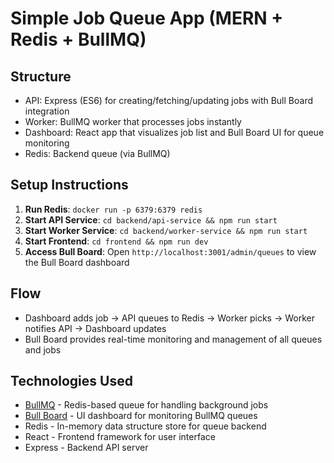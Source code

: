 # Simple Job Queue App (MERN + Redis + BullMQ)

## Structure

- API: Express (ES6) for creating/fetching/updating jobs with Bull Board integration
- Worker: BullMQ worker that processes jobs instantly
- Dashboard: React app that visualizes job list and Bull Board UI for queue monitoring
- Redis: Backend queue (via BullMQ)

## Setup Instructions

1. **Run Redis**: `docker run -p 6379:6379 redis`
2. **Start API Service**: `cd backend/api-service && npm run start`
3. **Start Worker Service**: `cd backend/worker-service && npm run start`
4. **Start Frontend**: `cd frontend && npm run dev`
5. **Access Bull Board**: Open `http://localhost:3001/admin/queues` to view the Bull Board dashboard

## Flow

- Dashboard adds job → API queues to Redis → Worker picks → Worker notifies API → Dashboard updates
- Bull Board provides real-time monitoring and management of all queues and jobs

## Technologies Used

- [BullMQ](https://docs.bullmq.io/) - Redis-based queue for handling background jobs
- [Bull Board](https://github.com/felixmosh/bull-board) - UI dashboard for monitoring BullMQ queues
- Redis - In-memory data structure store for queue backend
- React - Frontend framework for user interface
- Express - Backend API server
